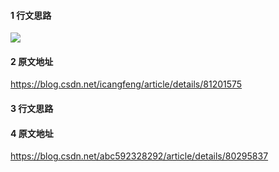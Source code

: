 #### 1 行文思路
![](https://gitee.com/leefuyong/blogimg/raw/master/null/Java高并发.png)
#### 2 原文地址
https://blog.csdn.net/icangfeng/article/details/81201575

#### 3 行文思路

#### 4 原文地址

https://blog.csdn.net/abc592328292/article/details/80295837